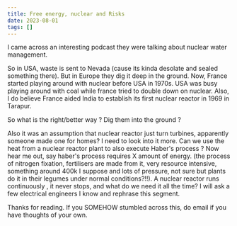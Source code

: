 ```yaml
---
title: Free energy, nuclear and Risks
date: 2023-08-01
tags: []
---
```


I came across an interesting podcast they were talking about nuclear water management. 

So in USA, waste is sent to Nevada (cause its kinda desolate and sealed something there). But in Europe they dig it deep in the ground. Now, France started playing around with nuclear before USA in 1970s. USA was busy playing around with coal while france tried to double down on nuclear. Also, I do believe France aided India to establish its first nuclear reactor in 1969 in Tarapur. 

So what is the right/better way ? Dig them into the ground ? 

Also it was an assumption that nuclear reactor just turn turbines, apparently someone made one for homes? I need to look into it more. Can we use the heat from a nuclear reactor plant to also execute Haber's process ? Now hear me out, say haber's process requires X amount of energy. (the process of nitrogen fixation, fertilisers are made from it, very resource intensive, something around 400k I suppose and lots of pressure, not sure but plants do it in their legumes under normal conditions?!!). A nuclear reactor runs continuously , it never stops, and what do we need it all the time? I will ask a few electrical engineers I know and rephrase this segment. 

Thanks for reading. If you SOMEHOW stumbled across this, do email if you have thoughts of your own. 
